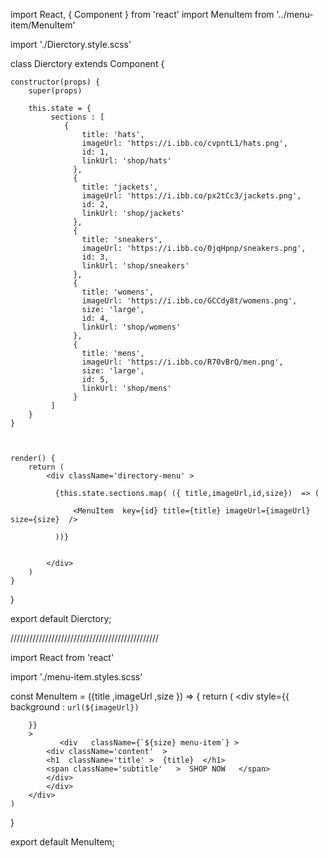 import React, { Component } from 'react' 
import MenuItem from '../menu-item/MenuItem' 

import './Dierctory.style.scss'

 class Dierctory extends Component {

    constructor(props) {
        super(props)
    
        this.state = {
             sections : [
                {
                    title: 'hats',
                    imageUrl: 'https://i.ibb.co/cvpntL1/hats.png',
                    id: 1,
                    linkUrl: 'shop/hats'
                  },
                  {
                    title: 'jackets',
                    imageUrl: 'https://i.ibb.co/px2tCc3/jackets.png',
                    id: 2,
                    linkUrl: 'shop/jackets'
                  },
                  {
                    title: 'sneakers',
                    imageUrl: 'https://i.ibb.co/0jqHpnp/sneakers.png',
                    id: 3,
                    linkUrl: 'shop/sneakers'
                  },
                  {
                    title: 'womens',
                    imageUrl: 'https://i.ibb.co/GCCdy8t/womens.png',
                    size: 'large',
                    id: 4,
                    linkUrl: 'shop/womens'
                  },
                  {
                    title: 'mens',
                    imageUrl: 'https://i.ibb.co/R70vBrQ/men.png',
                    size: 'large',
                    id: 5,
                    linkUrl: 'shop/mens'
                  }
             ]
        }
    }
    


    render() {
        return (
            <div className='directory-menu' > 
            
              {this.state.sections.map( ({ title,imageUrl,id,size})  => (

                  <MenuItem  key={id} title={title} imageUrl={imageUrl}  size={size}  />

              ))}
              
              
            </div> 
        )
    }
}

export default Dierctory;


/////////////////////////////////////////////// 

import React from 'react' 

import './menu-item.styles.scss' 

const MenuItem = ({title ,imageUrl ,size }) => {
    return (
        <div style={{
            background : `url(${imageUrl})` 

        }} 
        > 
               <div   className={`${size} menu-item`} > 
            <div className='content'  > 
            <h1  className='title' >  {title}  </h1> 
            <span className='subtitle'   >  SHOP NOW   </span>  
            </div>
            </div>
        </div>
    )
}

export default MenuItem; 
 